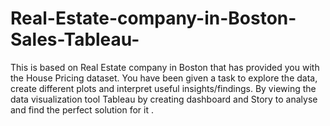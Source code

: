 # Real-Estate-company-in-Boston-Sales-Tableau-
This is based on Real Estate company in Boston that has provided you with the House Pricing dataset. You have been given a task to explore the data, create different plots and interpret useful insights/findings. By viewing the data visualization tool Tableau by creating dashboard and Story to analyse and find the perfect solution for it . 
